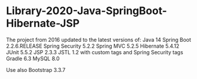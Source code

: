 # Library-2020-Java-SpringBoot-Hibernate-JSP

The project from 2016 updated to the latest versions of:
  Java 14
  Spring Boot 2.2.6.RELEASE
  Spring Security 5.2.2
  Spring MVC 5.2.5
  Hibernate 5.4.12
  JUnit 5.5.2
  JSP 2.3.3
  JSTL 1.2 with custom tags and Spring Security tags
  Gradle 6.3
  MySQL 8.0
  
Use also Bootstrap 3.3.7
  
  
  
 
